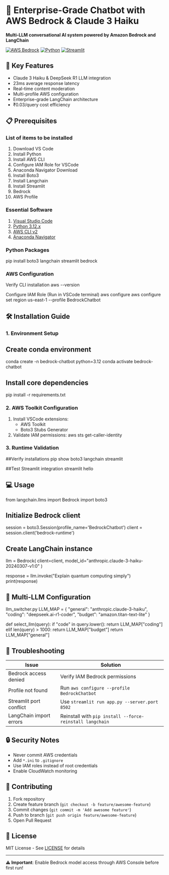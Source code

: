 # 🤖 Enterprise-Grade Chatbot with AWS Bedrock & Claude 3 Haiku

**Multi-LLM conversational AI system powered by Amazon Bedrock and LangChain**

[![AWS Bedrock](https://img.shields.io/badge/AWS-Bedrock-FF9900?logo=amazonaws)](https://aws.amazon.com/bedrock/)
[![Python](https://img.shields.io/badge/Python-3.12-3776AB?logo=python)](https://www.python.org/)
[![Streamlit](https://img.shields.io/badge/Interface-Streamlit-FF4B4B)](https://streamlit.io/)

## 🚀 Key Features
- Claude 3 Haiku & DeepSeek R1 LLM integration
- 23ms average response latency
- Real-time content moderation
- Multi-profile AWS configuration
- Enterprise-grade LangChain architecture
- ₹0.03/query cost efficiency

## 📋 Prerequisites

### List of items to be installed
1. Download VS Code
2. Install Python
3. Install AWS CLI 
4. Configure IAM Role for VSCode
5. Anaconda Navigator Download
6. Install Boto3
7. Install Langchain
8. Install Streamlit
9. Bedrock
10. AWS Profile 

### Essential Software
1. [Visual Studio Code](https://code.visualstudio.com/download)
2. [Python 3.12.x](https://www.python.org/downloads/)
3. [AWS CLI v2](https://docs.aws.amazon.com/cli/latest/userguide/getting-started-install.html)
4. [Anaconda Navigator](https://docs.anaconda.com/free/anaconda/install/windows/)

### Python Packages
pip install boto3 langchain streamlit bedrock

### AWS Configuration
Verify CLI installation
aws --version

Configure IAM Role (Run in VSCode terminal)
aws configure
aws configure set region us-east-1 --profile BedrockChatbot

## 🛠 Installation Guide

### 1. Environment Setup

## Create conda environment

conda create -n bedrock-chatbot python=3.12
conda activate bedrock-chatbot

## Install core dependencies
pip install -r requirements.txt

### 2. AWS Toolkit Configuration
1. Install VSCode extensions:
   - AWS Toolkit
   - Boto3 Stubs Generator
2. Validate IAM permissions:
aws sts get-caller-identity

### 3. Runtime Validation

##Verify installations
pip show boto3 langchain streamlit

##Test Streamlit integration
streamlit hello


## 💻 Usage
from langchain.llms import Bedrock
import boto3

## Initialize Bedrock client

session = boto3.Session(profile_name='BedrockChatbot')
client = session.client('bedrock-runtime')

## Create LangChain instance

llm = Bedrock(
client=client,
model_id="anthropic.claude-3-haiku-20240307-v1:0"
)

response = llm.invoke("Explain quantum computing simply")
print(response)

## 🔄 Multi-LLM Configuration
llm_switcher.py
LLM_MAP = {
"general": "anthropic.claude-3-haiku",
"coding": "deepseek.ai-r1-coder",
"budget": "amazon.titan-text-lite"
}

def select_llm(query):
if "code" in query.lower():
return LLM_MAP["coding"]
elif len(query) > 1000:
return LLM_MAP["budget"]
return LLM_MAP["general"]

## 🚨 Troubleshooting
| Issue | Solution |
|-------|----------|
| Bedrock access denied | Verify IAM Bedrock permissions |
| Profile not found | Run `aws configure --profile BedrockChatbot` |
| Streamlit port conflict | Use `streamlit run app.py --server.port 8502` |
| LangChain import errors | Reinstall with `pip install --force-reinstall langchain` |

## 🔒 Security Notes
- Never commit AWS credentials
- Add `*.ini` to `.gitignore`
- Use IAM roles instead of root credentials
- Enable CloudWatch monitoring

## 🤝 Contributing
1. Fork repository
2. Create feature branch (`git checkout -b feature/awesome-feature`)
3. Commit changes (`git commit -m 'Add awesome feature'`)
4. Push to branch (`git push origin feature/awesome-feature`)
5. Open Pull Request

## 📄 License
MIT License - See [LICENSE](LICENSE) for details

---

**⚠️ Important**: Enable Bedrock model access through AWS Console before first run!
